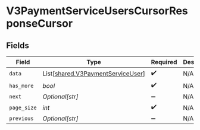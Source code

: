 # V3PaymentServiceUsersCursorResponseCursor


## Fields

| Field                                                                            | Type                                                                             | Required                                                                         | Description                                                                      | Example                                                                          |
| -------------------------------------------------------------------------------- | -------------------------------------------------------------------------------- | -------------------------------------------------------------------------------- | -------------------------------------------------------------------------------- | -------------------------------------------------------------------------------- |
| `data`                                                                           | List[[shared.V3PaymentServiceUser](../../models/shared/v3paymentserviceuser.md)] | :heavy_check_mark:                                                               | N/A                                                                              |                                                                                  |
| `has_more`                                                                       | *bool*                                                                           | :heavy_check_mark:                                                               | N/A                                                                              | false                                                                            |
| `next`                                                                           | *Optional[str]*                                                                  | :heavy_minus_sign:                                                               | N/A                                                                              | YXVsdCBhbmQgYSBtYXhpbXVtIG1heF9yZXN1bHRzLol=                                     |
| `page_size`                                                                      | *int*                                                                            | :heavy_check_mark:                                                               | N/A                                                                              | 15                                                                               |
| `previous`                                                                       | *Optional[str]*                                                                  | :heavy_minus_sign:                                                               | N/A                                                                              | YXVsdCBhbmQgYSBtYXhpbXVtIG1heF9yZXN1bHRzLol=                                     |
